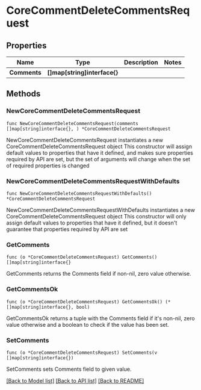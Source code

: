# CoreCommentDeleteCommentsRequest

## Properties

Name | Type | Description | Notes
------------ | ------------- | ------------- | -------------
**Comments** | **[]map[string]interface{}** |  | 

## Methods

### NewCoreCommentDeleteCommentsRequest

`func NewCoreCommentDeleteCommentsRequest(comments []map[string]interface{}, ) *CoreCommentDeleteCommentsRequest`

NewCoreCommentDeleteCommentsRequest instantiates a new CoreCommentDeleteCommentsRequest object
This constructor will assign default values to properties that have it defined,
and makes sure properties required by API are set, but the set of arguments
will change when the set of required properties is changed

### NewCoreCommentDeleteCommentsRequestWithDefaults

`func NewCoreCommentDeleteCommentsRequestWithDefaults() *CoreCommentDeleteCommentsRequest`

NewCoreCommentDeleteCommentsRequestWithDefaults instantiates a new CoreCommentDeleteCommentsRequest object
This constructor will only assign default values to properties that have it defined,
but it doesn't guarantee that properties required by API are set

### GetComments

`func (o *CoreCommentDeleteCommentsRequest) GetComments() []map[string]interface{}`

GetComments returns the Comments field if non-nil, zero value otherwise.

### GetCommentsOk

`func (o *CoreCommentDeleteCommentsRequest) GetCommentsOk() (*[]map[string]interface{}, bool)`

GetCommentsOk returns a tuple with the Comments field if it's non-nil, zero value otherwise
and a boolean to check if the value has been set.

### SetComments

`func (o *CoreCommentDeleteCommentsRequest) SetComments(v []map[string]interface{})`

SetComments sets Comments field to given value.



[[Back to Model list]](../README.md#documentation-for-models) [[Back to API list]](../README.md#documentation-for-api-endpoints) [[Back to README]](../README.md)


